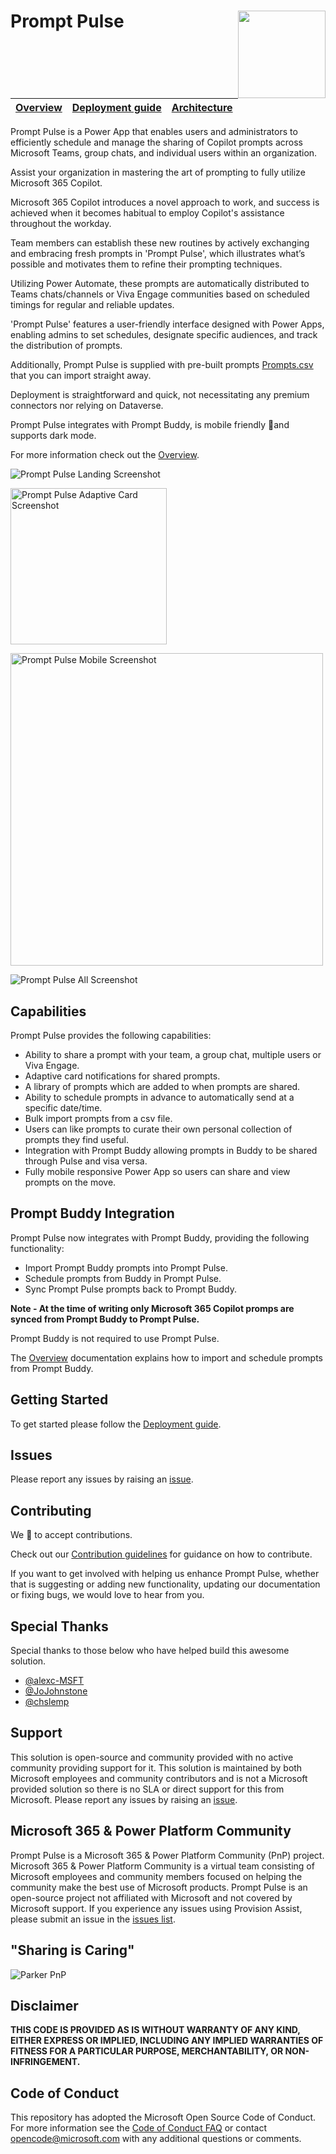 # Prompt Pulse <img align="right" width="140" height="140" src="https://github.com/pnp/prompt-pulse/blob/main/Documentation/Images/prompt-pulse-logo.png"> 

| [Overview](/Documentation/Overview.md) | [Deployment guide](/Documentation/Deployment-guide.md) | [Architecture](/Documentation/Architecture.md)
| ---- | ---- | ----

Prompt Pulse is a Power App that enables users and administrators to efficiently schedule and manage the sharing of Copilot prompts across Microsoft Teams, group chats, and individual users within an organization.

Assist your organization in mastering the art of prompting to fully utilize Microsoft 365 Copilot.

Microsoft 365 Copilot introduces a novel approach to work, and success is achieved when it becomes habitual to employ Copilot's assistance throughout the workday.
 
Team members can establish these new routines by actively exchanging and embracing fresh prompts in 'Prompt Pulse', which illustrates what’s possible and motivates them to refine their prompting techniques.
 
Utilizing Power Automate, these prompts are automatically distributed to Teams chats/channels or Viva Engage communities based on scheduled timings for regular and reliable updates.

'Prompt Pulse' features a user-friendly interface designed with Power Apps, enabling admins to set schedules, designate specific audiences, and track the distribution of prompts.

Additionally, Prompt Pulse is supplied with pre-built prompts [Prompts.csv](Prompts.csv) that you can import straight away.
 
Deployment is straightforward and quick, not necessitating any premium connectors nor relying on Dataverse. 

Prompt Pulse integrates with Prompt Buddy, is mobile friendly 📱and supports dark mode.

For more information check out the [Overview](Documentation/Overview.md).

<img src="https://github.com/pnp/prompt-pulse/blob/main/Documentation/Images/prompt-pulse-landing-screenshot.png?raw=true" alt="Prompt Pulse Landing Screenshot"><br/>

<img src="https://github.com/pnp/prompt-pulse/blob/main/Documentation/Images/prompt-pulse-adaptivecard.png?raw=true" height="250" alt="Prompt Pulse Adaptive Card Screenshot"><br/>

<img src="https://github.com/pnp/prompt-pulse/blob/main/Documentation/Images/prompt-pulse-mobile-screenshot.png?raw=true" height="500" alt="Prompt Pulse Mobile Screenshot"><br/>

<img src="https://github.com/pnp/prompt-pulse/blob/main/Documentation/Images/prompt-pulse-all-screenshot.png?raw=true" alt="Prompt Pulse All Screenshot"><br/>


## Capabilities

Prompt Pulse provides the following capabilities:

- Ability to share a prompt with your team, a group chat, multiple users or Viva Engage.
- Adaptive card notifications for shared prompts.
- A library of prompts which are added to when prompts are shared.
- Ability to schedule prompts in advance to automatically send at a specific date/time.
- Bulk import prompts from a csv file.
- Users can like prompts to curate their own personal collection of prompts they find useful.
- Integration with Prompt Buddy allowing prompts in Buddy to be shared through Pulse and visa versa.
- Fully mobile responsive Power App so users can share and view prompts on the move.

## Prompt Buddy Integration

Prompt Pulse now integrates with Prompt Buddy, providing the following functionality:

- Import Prompt Buddy prompts into Prompt Pulse.
- Schedule prompts from Buddy in Prompt Pulse.
- Sync Prompt Pulse prompts back to Prompt Buddy.

**Note - At the time of writing only Microsoft 365 Copilot promps are synced from Prompt Buddy to Prompt Pulse.**

Prompt Buddy is not required to use Prompt Pulse.

The [Overview](Documentation/Overview.md) documentation explains how to import and schedule prompts from Prompt Buddy.

## Getting Started

To get started please follow the [Deployment guide](Documentation/Deployment-guide.md). 

## Issues

Please report any issues by raising an [issue](https://github.com/pnp/prompt-pulse/issues/new/choose).

## Contributing

We 💖 to accept contributions.

Check out our [Contribution guidelines](/CONTRIBUTING.md) for guidance on how to contribute. 

If you want to get involved with helping us enhance Prompt Pulse, whether that is suggesting or adding new functionality, updating our documentation or fixing bugs, we would love to hear from you.

## Special Thanks

Special thanks to those below who have helped build this awesome solution.

- [@alexc-MSFT](https://github.com/alexc-MSFT)
- [@JoJohnstone](https://github.com/JoJohnstone)
- [@chslemp](https://github.com/chslemp)

## Support

This solution is open-source and community provided with no active community providing support for it. This solution is maintained by both Microsoft employees and community contributors and is not a Microsoft provided solution so there is no SLA or direct support for this from Microsoft. Please report any issues by raising an [issue](https://github.com/pnp/prompt-pulse/issues/new/choose).

## Microsoft 365 & Power Platform Community

Prompt Pulse is a Microsoft 365 & Power Platform Community (PnP) project. Microsoft 365 & Power Platform Community is a virtual team consisting of Microsoft employees and community members focused on helping the community make the best use of Microsoft products. Prompt Pulse is an open-source project not affiliated with Microsoft and not covered by Microsoft support. If you experience any issues using Provision Assist, please submit an issue in the [issues list](https://github.com/pnp/prompt-pulse/issues).

## "Sharing is Caring"

![Parker PnP](./Documentation/Images/parker-pnp.png)

## Disclaimer

**THIS CODE IS PROVIDED AS IS WITHOUT WARRANTY OF ANY KIND, EITHER EXPRESS OR IMPLIED, INCLUDING ANY IMPLIED WARRANTIES OF FITNESS FOR A PARTICULAR PURPOSE, MERCHANTABILITY, OR NON-INFRINGEMENT.**

## Code of Conduct

This repository has adopted the Microsoft Open Source Code of Conduct. For more information see the [Code of Conduct FAQ](https://opensource.microsoft.com/codeofconduct/faq/) or contact opencode@microsoft.com with any additional questions or comments.
